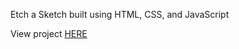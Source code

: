 Etch a Sketch built using HTML, CSS, and JavaScript

View project [HERE](https://dilekbaykara.github.io/etch-a-sketch/)
